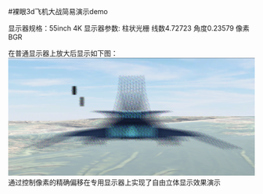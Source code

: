 #裸眼3d飞机大战简易演示demo

显示器规格：55inch 4K
显示器参数: 柱状光栅 线数4.72723 角度0.23579 像素BGR

在普通显示器上放大后显示如下图：
![image](https://github.com/Brianye99/autostereoscopic-demo/blob/master/image/normal.png)
通过控制像素的精确偏移在专用显示器上实现了自由立体显示效果演示
